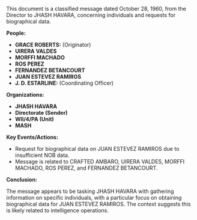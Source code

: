 This document is a classified message dated October 28, 1960, from the Director to JHASH HAVARA, concerning individuals and requests for biographical data.

**People:**

*   **GRACE ROBERTS:** (Originator)
*   **UIRERA VALDES**
*   **MORFFI MACHADO**
*   **ROS PEREZ**
*   **FERNANDEZ BETANCOURT**
*   **JUAN ESTEVEZ RAMIROS**
*   **J. D. ESTARLINE:** (Coordinating Officer)

**Organizations:**

*   **JHASH HAVARA**
*   **Directorate (Sender)**
*   **WII/4/PA (Unit)**
*   **MASH**

**Key Events/Actions:**

*   Request for biographical data on JUAN ESTEVEZ RAMIROS due to insufficient NOB data.
*   Message is related to CRAFTED AMBARO, UIRERA VALDES, MORFFI MACHADO, ROS PEREZ, and FERNANDEZ BETANCOURT.

**Conclusion:**

The message appears to be tasking JHASH HAVARA with gathering information on specific individuals, with a particular focus on obtaining biographical data for JUAN ESTEVEZ RAMIROS. The context suggests this is likely related to intelligence operations.
